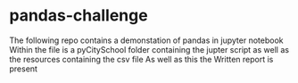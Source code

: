 # pandas-challenge
The following repo contains a demonstation of pandas in jupyter notebook
Within the file is a pyCitySchool folder containing the jupter script as well as the resources containing the csv file
As well as this the Written report is present
